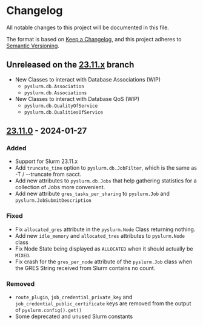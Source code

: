 # Changelog

All notable changes to this project will be documented in this file.

The format is based on [Keep a Changelog](https://keepachangelog.com/en/1.1.0/),
and this project adheres to [Semantic Versioning](https://semver.org/spec/v2.0.0.html).

## Unreleased on the [23.11.x](https://github.com/PySlurm/pyslurm/tree/23.11.x) branch

- New Classes to interact with Database Associations (WIP)
    - `pyslurm.db.Association`
    - `pyslurm.db.Associations`
- New Classes to interact with Database QoS (WIP)
    - `pyslurm.db.QualityOfService`
    - `pyslurm.db.QualitiesOfService`

## [23.11.0](https://github.com/PySlurm/pyslurm/releases/tag/v23.11.0) - 2024-01-27

### Added

- Support for Slurm 23.11.x
- Add `truncate_time` option to `pyslurm.db.JobFilter`, which is the same as -T /
  --truncate from sacct.
- Add new attributes to `pyslurm.db.Jobs` that help gathering statistics for a
  collection of Jobs more convenient.
- Add new attribute `gres_tasks_per_sharing` to `pyslurm.Job` and
  `pyslurm.JobSubmitDescription`

### Fixed

- Fix `allocated_gres` attribute in the `pyslurm.Node` Class returning nothing.
- Add new `idle_memory` and `allocated_tres` attributes to `pyslurm.Node` class
- Fix Node State being displayed as `ALLOCATED` when it should actually be
  `MIXED`.
- Fix crash for the `gres_per_node` attribute of the `pyslurm.Job` class when
  the GRES String received from Slurm contains no count.

### Removed

- `route_plugin`, `job_credential_private_key` and `job_credential_public_certificate`
  keys are removed from the output of `pyslurm.config().get()`
- Some deprecated and unused Slurm constants
